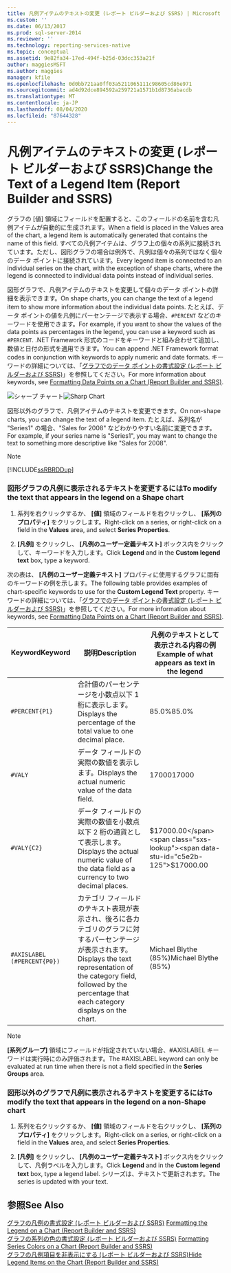 ```yaml
---
title: 凡例アイテムのテキストの変更 (レポート ビルダーおよび SSRS) | Microsoft Docs
ms.custom: ''
ms.date: 06/13/2017
ms.prod: sql-server-2014
ms.reviewer: ''
ms.technology: reporting-services-native
ms.topic: conceptual
ms.assetid: 9e82fa34-17ed-494f-b25d-03dcc353a21f
author: maggiesMSFT
ms.author: maggies
manager: kfile
ms.openlocfilehash: 0d0bb721aa0ff03a5211065111c98605cd86e971
ms.sourcegitcommit: ad4d92dce894592a259721a1571b1d8736abacdb
ms.translationtype: MT
ms.contentlocale: ja-JP
ms.lasthandoff: 08/04/2020
ms.locfileid: "87644328"
---
```

# <a name="change-the-text-of-a-legend-item-report-builder-and-ssrs"></a><span data-ttu-id="c5e2b-102">凡例アイテムのテキストの変更 (レポート ビルダーおよび SSRS)</span><span class="sxs-lookup"><span data-stu-id="c5e2b-102">Change the Text of a Legend Item (Report Builder and SSRS)</span></span>
  <span data-ttu-id="c5e2b-103">グラフの [値] 領域にフィールドを配置すると、このフィールドの名前を含む凡例アイテムが自動的に生成されます。</span><span class="sxs-lookup"><span data-stu-id="c5e2b-103">When a field is placed in the Values area of the chart, a legend item is automatically generated that contains the name of this field.</span></span> <span data-ttu-id="c5e2b-104">すべての凡例アイテムは、グラフ上の個々の系列に接続されています。ただし、図形グラフの場合は例外で、凡例は個々の系列ではなく個々のデータ ポイントに接続されています。</span><span class="sxs-lookup"><span data-stu-id="c5e2b-104">Every legend item is connected to an individual series on the chart, with the exception of shape charts, where the legend is connected to individual data points instead of individual series.</span></span>  
  
 <span data-ttu-id="c5e2b-105">図形グラフで、凡例アイテムのテキストを変更して個々のデータ ポイントの詳細を表示できます。</span><span class="sxs-lookup"><span data-stu-id="c5e2b-105">On shape charts, you can change the text of a legend item to show more information about the individual data points.</span></span> <span data-ttu-id="c5e2b-106">たとえば、データ ポイントの値を凡例にパーセンテージで表示する場合、`#PERCENT` などのキーワードを使用できます。</span><span class="sxs-lookup"><span data-stu-id="c5e2b-106">For example, if you want to show the values of the data points as percentages in the legend, you can use a keyword such as `#PERCENT`.</span></span> <span data-ttu-id="c5e2b-107">.NET Framework 形式のコードをキーワードと組み合わせて追加し、数値と日付の形式を適用できます。</span><span class="sxs-lookup"><span data-stu-id="c5e2b-107">You can append .NET Framework format codes in conjunction with keywords to apply numeric and date formats.</span></span> <span data-ttu-id="c5e2b-108">キーワードの詳細については、「[グラフでのデータ ポイントの書式設定 &#40;レポート ビルダーおよび SSRS&#41;](formatting-data-points-on-a-chart-report-builder-and-ssrs.md)」を参照してください。</span><span class="sxs-lookup"><span data-stu-id="c5e2b-108">For more information about keywords, see [Formatting Data Points on a Chart &#40;Report Builder and SSRS&#41;](formatting-data-points-on-a-chart-report-builder-and-ssrs.md).</span></span>  
  
 <span data-ttu-id="c5e2b-109">![シャープ チャート](../media/sharpchart.png "シャープ チャート")</span><span class="sxs-lookup"><span data-stu-id="c5e2b-109">![Sharp Chart](../media/sharpchart.png "Sharp Chart")</span></span>  
  
 <span data-ttu-id="c5e2b-110">図形以外のグラフで、凡例アイテムのテキストを変更できます。</span><span class="sxs-lookup"><span data-stu-id="c5e2b-110">On non-shape charts, you can change the text of a legend item.</span></span> <span data-ttu-id="c5e2b-111">たとえば、系列名が "Series1" の場合、"Sales for 2008" などわかりやすい名前に変更できます。</span><span class="sxs-lookup"><span data-stu-id="c5e2b-111">For example, if your series name is "Series1", you may want to change the text to something more descriptive like "Sales for 2008".</span></span>  
  
> [!NOTE]  
>  [!INCLUDE[ssRBRDDup](../../includes/ssrbrddup-md.md)]  
  
### <a name="to-modify-the-text-that-appears-in-the-legend-on-a-shape-chart"></a><span data-ttu-id="c5e2b-112">図形グラフの凡例に表示されるテキストを変更するには</span><span class="sxs-lookup"><span data-stu-id="c5e2b-112">To modify the text that appears in the legend on a Shape chart</span></span>  
  
1.  <span data-ttu-id="c5e2b-113">系列を右クリックするか、 **[値]** 領域のフィールドを右クリックし、 **[系列のプロパティ]** をクリックします。</span><span class="sxs-lookup"><span data-stu-id="c5e2b-113">Right-click on a series, or right-click on a field in the **Values** area, and select **Series Properties**.</span></span>  
  
2.  <span data-ttu-id="c5e2b-114">**[凡例]** をクリックし、 **[凡例のユーザー定義テキスト]** ボックス内をクリックして、キーワードを入力します。</span><span class="sxs-lookup"><span data-stu-id="c5e2b-114">Click **Legend** and in the **Custom legend text** box, type a keyword.</span></span>  
  
 <span data-ttu-id="c5e2b-115">次の表は、 **[凡例のユーザー定義テキスト]** プロパティに使用するグラフに固有のキーワードの例を示します。</span><span class="sxs-lookup"><span data-stu-id="c5e2b-115">The following table provides examples of chart-specific keywords to use for the **Custom Legend Text** property.</span></span> <span data-ttu-id="c5e2b-116">キーワードの詳細については、「[グラフでのデータ ポイントの書式設定 &#40;レポート ビルダーおよび SSRS&#41;](formatting-data-points-on-a-chart-report-builder-and-ssrs.md)」を参照してください。</span><span class="sxs-lookup"><span data-stu-id="c5e2b-116">For more information about keywords, see [Formatting Data Points on a Chart &#40;Report Builder and SSRS&#41;](formatting-data-points-on-a-chart-report-builder-and-ssrs.md).</span></span>  
  
|<span data-ttu-id="c5e2b-117">Keyword</span><span class="sxs-lookup"><span data-stu-id="c5e2b-117">Keyword</span></span>|<span data-ttu-id="c5e2b-118">説明</span><span class="sxs-lookup"><span data-stu-id="c5e2b-118">Description</span></span>|<span data-ttu-id="c5e2b-119">凡例のテキストとして表示される内容の例</span><span class="sxs-lookup"><span data-stu-id="c5e2b-119">Example of what appears as text in the legend</span></span>|  
|-------------|-----------------|---------------------------------------------------|  
|`#PERCENT{P1}`|<span data-ttu-id="c5e2b-120">合計値のパーセンテージを小数点以下 1 桁に表示します。</span><span class="sxs-lookup"><span data-stu-id="c5e2b-120">Displays the percentage of the total value to one decimal place.</span></span>|<span data-ttu-id="c5e2b-121">85.0%</span><span class="sxs-lookup"><span data-stu-id="c5e2b-121">85.0%</span></span>|  
|`#VALY`|<span data-ttu-id="c5e2b-122">データ フィールドの実際の数値を表示します。</span><span class="sxs-lookup"><span data-stu-id="c5e2b-122">Displays the actual numeric value of the data field.</span></span>|<span data-ttu-id="c5e2b-123">17000</span><span class="sxs-lookup"><span data-stu-id="c5e2b-123">17000</span></span>|  
|`#VALY{C2}`|<span data-ttu-id="c5e2b-124">データ フィールドの実際の数値を小数点以下 2 桁の通貨として表示します。</span><span class="sxs-lookup"><span data-stu-id="c5e2b-124">Displays the actual numeric value of the data field as a currency to two decimal places.</span></span>|<span data-ttu-id="c5e2b-125">$17000.00</span><span class="sxs-lookup"><span data-stu-id="c5e2b-125">$17000.00</span></span>|  
|`#AXISLABEL (#PERCENT{P0})`|<span data-ttu-id="c5e2b-126">カテゴリ フィールドのテキスト表現が表示され、後ろに各カテゴリのグラフに対するパーセンテージが表示されます。</span><span class="sxs-lookup"><span data-stu-id="c5e2b-126">Displays the text representation of the category field, followed by the percentage that each category displays on the chart.</span></span>|<span data-ttu-id="c5e2b-127">Michael Blythe (85%)</span><span class="sxs-lookup"><span data-stu-id="c5e2b-127">Michael Blythe (85%)</span></span>|  
  
> [!NOTE]  
>  <span data-ttu-id="c5e2b-128">**[系列グループ]** 領域にフィールドが指定されていない場合、#AXISLABEL キーワードは実行時にのみ評価されます。</span><span class="sxs-lookup"><span data-stu-id="c5e2b-128">The #AXISLABEL keyword can only be evaluated at run time when there is not a field specified in the **Series Groups** area.</span></span>  
  
### <a name="to-modify-the-text-that-appears-in-the-legend-on-a-non-shape-chart"></a><span data-ttu-id="c5e2b-129">図形以外のグラフで凡例に表示されるテキストを変更するには</span><span class="sxs-lookup"><span data-stu-id="c5e2b-129">To modify the text that appears in the legend on a non-Shape chart</span></span>  
  
1.  <span data-ttu-id="c5e2b-130">系列を右クリックするか、 **[値]** 領域のフィールドを右クリックし、 **[系列のプロパティ]** をクリックします。</span><span class="sxs-lookup"><span data-stu-id="c5e2b-130">Right-click on a series, or right-click on a field in the **Values** area, and select **Series Properties**.</span></span>  
  
2.  <span data-ttu-id="c5e2b-131">**[凡例]** をクリックし、 **[凡例のユーザー定義テキスト]** ボックス内をクリックして、凡例ラベルを入力します。</span><span class="sxs-lookup"><span data-stu-id="c5e2b-131">Click **Legend** and in the **Custom legend text** box, type a legend label.</span></span> <span data-ttu-id="c5e2b-132">シリーズは、テキストで更新されます。</span><span class="sxs-lookup"><span data-stu-id="c5e2b-132">The series is updated with your text.</span></span>  
  
## <a name="see-also"></a><span data-ttu-id="c5e2b-133">参照</span><span class="sxs-lookup"><span data-stu-id="c5e2b-133">See Also</span></span>  
 <span data-ttu-id="c5e2b-134">[グラフの凡例の書式設定 &#40;レポート ビルダーおよび SSRS&#41;](chart-legend-formatting-report-builder.md) </span><span class="sxs-lookup"><span data-stu-id="c5e2b-134">[Formatting the Legend on a Chart &#40;Report Builder and SSRS&#41;](chart-legend-formatting-report-builder.md) </span></span>  
 <span data-ttu-id="c5e2b-135">[グラフの系列の色の書式設定 &#40;レポート ビルダーおよび SSRS&#41;](formatting-series-colors-on-a-chart-report-builder-and-ssrs.md) </span><span class="sxs-lookup"><span data-stu-id="c5e2b-135">[Formatting Series Colors on a Chart &#40;Report Builder and SSRS&#41;](formatting-series-colors-on-a-chart-report-builder-and-ssrs.md) </span></span>  
 [<span data-ttu-id="c5e2b-136">グラフの凡例項目を非表示にする &#40;レポート ビルダーおよび SSRS&#41;</span><span class="sxs-lookup"><span data-stu-id="c5e2b-136">Hide Legend Items on the Chart &#40;Report Builder and SSRS&#41;</span></span>](chart-legend-hide-items-report-builder.md)  
  
  
